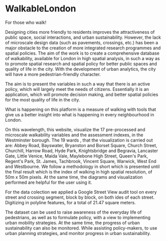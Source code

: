 # WalkableLondon
For those who walk!

Designing cities more friendly to residents improves the attractiveness of public space, social interactions, and urban sustainability. However, the lack of microscale design data (such as pavements, crossings, etc.) has been a major obstacle to the creation of more integrated research programmes and spatial policies. The aim of the work is to create a comprehensive database of walkability, available for London in high spatial analysis, in such a way as to promote spatial research and spatial policy for better public spaces and quality of life in the city. With the development of urban analytics, the city will have a more pedestrian-friendly character.

The aim is to present the variables in such a way that there is an active policy, which will largely meet the needs of citizens. Essentially it is an application, which will promote decision making, and better spatial policies for the most quality of life in the city.

What is happening on this platform is a measure of walking with tools that give us a better insight into what is happening in every neighbourhood in London.

On this wavelength, this website, visualize the 17 pre-processed and microscale walkability variables and the assessment indexes, in the Westminster borough. The 19 wards , that the visualization is carried out are: Abbey Road, Bayswater, Bryanston and Borset Square, Church Street, Churchill, Harrow Road, Hyde Park, Knightsbridge and Begravia, Lancaster Gate, Little Venice, Maida Vale, Maylebone High Street, Queen's Park, Regent's Park, St. James, Tachbrook, Vincent Square, Warwick, West End and Westbourne. We follow a methodology in short which is presented until the final result which is the index of walking in high spatial resolution, of 50m x 50m pixels. At the same time, the diagrams and visualization performed are helpful for the user using it.

For the data colection we applied a Google Street View audit tool on every street and crossing segment, block by block, on both ides of each street. Digitizing in polyline features, for a total of 21.47 square meters.

The dataset can be used to raise awareness of the everyday life of pedestrians, as well as to formulate policy, with a view to implementing urban mobility strategies. At the same time, the progress of urban sustainability can also be monitored. While assisting policy-makers, to use urban planning strategies, and monitor progress in urban sustainability.


